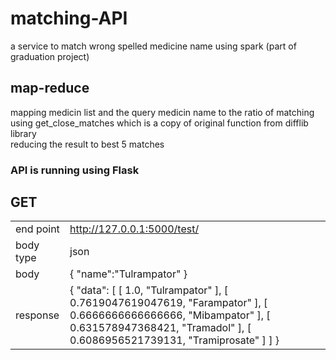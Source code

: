 # matching-API
a service to match wrong spelled medicine name using spark (part of graduation project)
## map-reduce
mapping medicin list and the query medicin name to the ratio of matching using get_close_matches 
which is a copy of original function from difflib library<br />
reducing the result to best 5 matches
### API is running using Flask 
## GET
| | |
|---|---|
|end point | http://127.0.0.1:5000/test/ |
body type | json 
body | { "name":"Tulrampator" } 
response | { "data": [ [ 1.0, "Tulrampator" ], [ 0.7619047619047619, "Farampator" ], [ 0.6666666666666666, "Mibampator" ], [ 0.631578947368421, "Tramadol" ], [ 0.6086956521739131, "Tramiprosate" ] ] }
